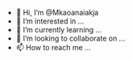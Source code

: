 - 👋 Hi, I’m @Mkaoanaiakja
- 👀 I’m interested in ...
- 🌱 I’m currently learning ...
- 💞️ I’m looking to collaborate on ...
- 📫 How to reach me ...

<!---
Mkaoanaiakja/Mkaoanaiakja is a ✨ special ✨ repository because its `README.md` (this file) appears on your GitHub profile.
You can click the Preview link to take a look at your changes.
--->
